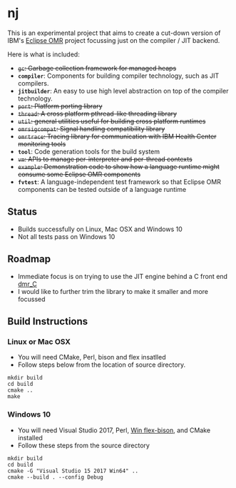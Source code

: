 # nj

This is an experimental project that aims to create a cut-down version of IBM's [Eclipse OMR](https://github.com/eclipse/omr) project focussing just on the compiler / JIT backend. 

Here is what is included:

* ~~`gc`:             Garbage collection framework for managed heaps~~
* **`compiler`**:       Components for building compiler technology, such as JIT
                        compilers.
* **`jitbuilder`**:     An easy to use high level abstraction on top of the
                        compiler technology.
* ~~`port`:           Platform porting library~~
* ~~`thread`:         A cross platform pthread-like threading library~~
* ~~`util`:           general utilities useful for building cross platform
                        runtimes~~
* ~~`omrsigcompat`:   Signal handling compatibility library~~
* ~~`omrtrace`:       Tracing library for communication with IBM Health Center
                        monitoring tools~~
* **`tool`**:           Code generation tools for the build system
* ~~`vm`:             APIs to manage per-interpreter and per-thread contexts~~
* ~~`example`:        Demonstration code to show how a language runtime might
                        consume some Eclipse OMR components~~
* **`fvtest`**:         A language-independent test framework so that Eclipse
                        OMR components can be tested outside of a language runtime

## Status

* Builds successfully on Linux, Mac OSX and Windows 10 
* Not all tests pass on Windows 10

## Roadmap

* Immediate focus is on trying to use the JIT engine behind a C front end [dmr_C](https://github.com/dibyendumajumdar/dmr_c)
* I would like to further trim the library to make it smaller and more focussed

## Build Instructions

### Linux or Mac OSX

* You will need CMake, Perl, bison and flex insatlled
* Follow steps below from the location of source directory.

```
mkdir build
cd build
cmake ..
make
```

### Windows 10

* You will need Visual Studio 2017, Perl, [Win flex-bison](https://sourceforge.net/projects/winflexbison/), and CMake installed
* Follow these steps from the source directory
```
mkdir build
cd build
cmake -G "Visual Studio 15 2017 Win64" ..
cmake --build . --config Debug
```


